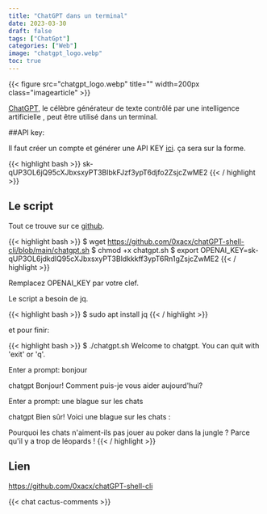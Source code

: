 ```yaml
---
title: "ChatGPT dans un terminal"
date: 2023-03-30
draft: false
tags: ["ChatGpt"]
categories: ["Web"]
image: "chatgpt_logo.webp"
toc: true
---
```

{{< figure src="chatgpt_logo.webp" title="" width=200px class="imagearticle" >}}

[ChatGPT](https://fr.wikipedia.org/wiki/ChatGPT), le célèbre générateur de texte contrôlé par une intelligence artificielle , peut être utilisé dans un terminal.

##API key:

Il faut créer un compte et générer une API KEY [ici](https://platform.openai.com/account/api-keys).
ça sera sur la forme.

{{< highlight bash >}}
 sk-qUP3OL6jQ95cXJbxsxyPT3BlbkFJzf3ypT6djfo2ZsjcZwME2
{{< / highlight >}}

## Le script
Tout ce trouve sur ce [github](https://github.com/0xacx/chatGPT-shell-cli).

{{< highlight bash >}}
$ wget https://github.com/0xacx/chatGPT-shell-cli/blob/main/chatgpt.sh
$ chmod +x chatgpt.sh 
$ export OPENAI_KEY=sk-qUP3OL6jdkdlQ95cXJbxsxyPT3Bldkkkff3ypT6Rn1gZsjcZwME2
{{< / highlight >}}

Remplacez OPENAI_KEY par votre clef.

Le script a besoin de jq.

{{< highlight bash >}}
$ sudo apt install jq
{{< / highlight >}}

et pour finir:
 
{{< highlight bash >}}
$ ./chatgpt.sh 
Welcome to chatgpt. You can quit with 'exit' or 'q'.

Enter a prompt:
bonjour

chatgpt Bonjour! Comment puis-je vous aider aujourd'hui?

Enter a prompt:
une blague sur les chats

chatgpt Bien sûr! Voici une blague sur les chats :

Pourquoi les chats n'aiment-ils pas jouer au poker dans la jungle ?
Parce qu'il y a trop de léopards !
{{< / highlight >}}

## Lien

https://github.com/0xacx/chatGPT-shell-cli

{{< chat cactus-comments >}}
